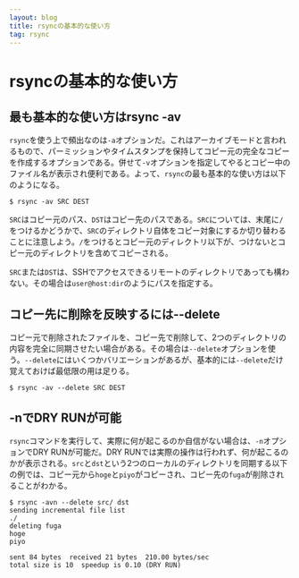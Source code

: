 ```yaml
---
layout: blog
title: rsyncの基本的な使い方
tag: rsync
---
```


# rsyncの基本的な使い方

## 最も基本的な使い方はrsync -av

`rsync`を使う上で頻出なのは`-a`オプションだ。これはアーカイブモードと言われるもので、パーミッションやタイムスタンプを保持してコピー元の完全なコピーを作成するオプションである。併せて`-v`オプションを指定してやるとコピー中のファイル名が表示され便利である。よって、`rsync`の最も基本的な使い方は以下のようになる。

~~~~
$ rsync -av SRC DEST
~~~~

`SRC`はコピー元のパス、`DST`はコピー先のパスである。`SRC`については、末尾に`/`をつけるかどうかで、`SRC`のディレクトリ自体をコピー対象にするか切り替わることに注意しよう。`/`をつけるとコピー元のディレクトリ以下が、つけないとコピー元のディレクトリを含めてコピーされる。

`SRC`または`DST`は、SSHでアクセスできるリモートのディレクトリであっても構わない。その場合は`user@host:dir`のようにパスを指定する。

## コピー先に削除を反映するには--delete

コピー元で削除されたファイルを、コピー先で削除して、2つのディレクトリの内容を完全に同期させたい場合がある。その場合は`--delete`オプションを使う。`--delete`にはいくつかバリエーションがあるが、基本的には`--delete`だけ覚えておけば最低限の用は足りる。

~~~~
$ rsync -av --delete SRC DEST
~~~~

## -nでDRY RUNが可能

`rsync`コマンドを実行して、実際に何が起こるのか自信がない場合は、`-n`オプションでDRY RUNが可能だ。DRY RUNでは実際の操作は行われず、何が起こるのかが表示される。`src`と`dst`という2つのローカルのディレクトリを同期する以下の例では、コピー元から`hoge`と`piyo`がコピーされ、コピー先の`fuga`が削除されることがわかる。

~~~~
$ rsync -avn --delete src/ dst
sending incremental file list
./
deleting fuga
hoge
piyo

sent 84 bytes  received 21 bytes  210.00 bytes/sec
total size is 10  speedup is 0.10 (DRY RUN)
~~~~
